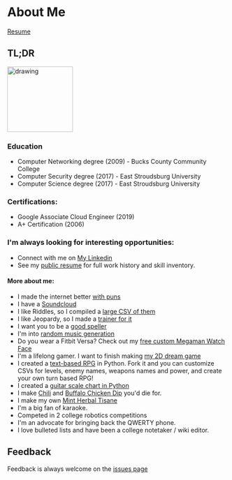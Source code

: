 # About Me

[Resume](https://docs.google.com/document/d/1uvc-U7dC4QSa3q8V0DhF2e_8Vd_OGCmebDLZKrT9FtA) 

## TL;DR

<img src="https://i.imgur.com/ROS06ZY.png" alt="drawing" width="150"/>

### Education
  * Computer Networking degree (2009) - Bucks County Community College
  * Computer Security degree (2017) - East Stroudsburg University
  * Computer Science degree (2017) - East Stroudsburg University
  
### Certifications:
  * Google Associate Cloud Engineer (2019)
  * A+ Certification (2006)
  
### I'm always looking for interesting opportunities:
  * Connect with me on [My Linkedin](https://www.linkedin.com/in/colingburke/)
  * See my [public resume](https://docs.google.com/document/d/1uvc-U7dC4QSa3q8V0DhF2e_8Vd_OGCmebDLZKrT9FtA) for full work history and skill inventory. 

#### More about me:
* I made the internet better [with puns](https://knowyourmeme.com/memes/name-puns)
* I have a [Soundcloud](https://www.soundcloud.com/crawsome)
* I like Riddles, so I compiled a [large CSV of them](https://github.com/crawsome/PyRPG_Mini/blob/master/csv/riddles.csv)
* I like Jeopardy, so I made a [trainer for it](https://github.com/crawsome/jeopardy-trainer)
* I want you to be a [good speller](https://github.com/crawsome/spellingpractice)
* I'm into [random music generation](https://github.com/crawsome/PyMusicGen)
* Do you wear a Fitbit Versa? Check out my [free custom Megaman Watch Face](https://github.com/crawsome/BurkeClock)
* I'm a lifelong gamer. I want to finish making [my 2D dream game](https://imgur.com/a/1XQ0gmU)
* I created a [text-based RPG](https://github.com/crawsome/PyRPG_Mini) in Python. Fork it and you can customize CSVs for levels, enemy names, weapons names and power, and create your own turn based RPG!
* I created a [guitar scale chart in Python](https://github.com/crawsome/GuitarScaleChart)
* I make [Chili](https://i.imgur.com/WzLIpDv.png) and [Buffalo Chicken Dip](https://i.imgur.com/1XvIf0p.png) you'd die for. 
* I make my own [Mint Herbal Tisane](https://i.imgur.com/0RtLsn8.png)
* I'm a big fan of karaoke. 
* Competed in 2 college robotics competitions
* I'm an advocate for bringing back the QWERTY phone. 
* I love bulleted lists and have been a college notetaker / wiki editor. 

## Feedback

Feedback is always welcome on the [issues page](https://github.com/crawsome/colinburke.github.io/issues)
